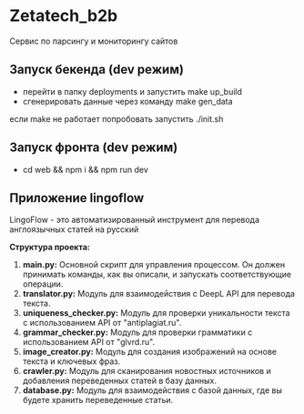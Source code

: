 # Zetatech_b2b
Сервис по парсингу и мониторингу сайтов

## Запуск бекенда (dev режим)

- перейти в папку deployments и запустить make up_build
- сгенерировать данные через команду make gen_data

если make не работает попробовать запустить ./init.sh

## Запуск фронта (dev режим)
- cd web && npm i && npm run dev

## Приложение lingoflow

LingoFlow - это автоматизированный инструмент для перевода англоязычных статей на русский

**Структура проекта:**

1. **main.py:** Основной скрипт для управления процессом. Он должен принимать команды, как вы описали, и запускать соответствующие операции.
2. **translator.py:** Модуль для взаимодействия с DeepL API для перевода текста.
3. **uniqueness_checker.py:** Модуль для проверки уникальности текста с использованием API от "antiplagiat.ru".
4. **grammar_checker.py:** Модуль для проверки грамматики с использованием API от "glvrd.ru".
5. **image_creator.py:** Модуль для создания изображений на основе текста и ключевых фраз.
6. **crawler.py:** Модуль для сканирования новостных источников и добавления переведенных статей в базу данных.
7. **database.py:** Модуль для взаимодействия с базой данных, где вы будете хранить переведенные статьи.

